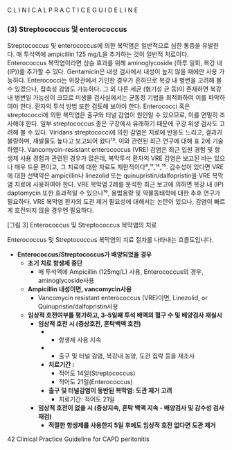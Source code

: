 C L I N I C A L P R A C T I C E G U I D E L I N E

### (3) Streptococcus 및 enterococcus

Streptococcus 및 enterococcus에 의한 복막염은 일반적으로 심한 통증을 유발한다. 매 투석액에 ampicillin 125 mg/L을 추가하는 것이 일반적 치료이다. Enterococcus 복막염이라면 상승 효과를 위해 aminoglycoside (하루 일회, 복강 내 (IP))를 추가할 수 있다. Gentamicin은 내성 검사에서 내성이 높지 않을 때에만 사용 가능하다. Enterococci는 위장관에서 기인한 경우가 흔하므로 복강 내 병변을 고려해 볼 수 있겠으나, 접촉성 감염도 가능하다. 그 외 다른 세균 (혐기성 균 등)이 존재하면 복강 내 병변일 가능성이 크므로 미생물 검사실에서는 균동정 기법을 최적화하여 이를 파악하여야 한다. 환자의 투석 방법 또한 검토해 보아야 한다. Enterococci 혹은 streptococci에 의한 복막염은 출구와 터널 감염이 원인일 수 있으므로, 이를 면밀히 조사해야 한다. 일부 streptococcus 종은 구강에서 유래하기 때문에 구강 위생 검사도 고려해 볼 수 있다. Viridans streptococci에 의한 감염은 치료에 반응도 느리고, 결과가 불량하며, 재발율도 높다고 보고되어 왔다¹³. 이와 관련된 최근 연구에 대해 표 2에 기술하였다.
Vancomycin-resistant enterococcus (VRE) 감염은 최근 입원 경험 및 항생제 사용 경험과 관련된 경우가 많은데, 복막투석 환자의 VRE 감염은 보고된 바는 있으나 매우 드문 편이고, 그 치료에 대한 자료도 제한적이다⁸,¹¹,¹⁴,¹⁵. 감수성이 있다면 VRE에 대한 선택약은 ampicillin나 linezolid 또는 quinupristin/dalfopristin을 VRE 복막염 치료에 사용하여야 한다. VRE 복막염 2례를 분석한 최근 보고에 의하면 복강 내 (IP) daptomycin 또한 효과적일 수 있으나¹⁰, 용법용량 및 약물동태학에 대한 추후 연구가 필요하다. VRE 복막염 환자의 도관 제거 필요성에 대해서는 논란이 있으나, 감염이 빠르게 호전되지 않을 경우엔 필요하다.

[그림 3] Enterococcus 및 Streptococcus 복막염의 치료

Enterococcus 및 Streptococcus 복막염의 치료 절차를 나타내는 흐름도입니다.

*   **Enterococcus/Streptococcus가 배양되었을 경우**
    *   **초기 치료 항생제 중단**
        *   매 투석액에 Ampicillin (125mg/L) 사용, Enterococcus의 경우, aminoglycoside사용
    *   **Ampicillin 내성이면, vancomycin사용**
        *   Vancomycin resistant enterococcus (VRE)이면, Linezolid, or Quinupristin/dalfopristin사용
    *   **임상적 호전여부를 평가하고, 3–5일째 투석 배액의 혈구 수 및 배양검사 재실시**
        *   **임상적 호전 시 (증상호전, 혼탁백액 호전)**
            *   - 항생제 사용 지속
            *   - 출구 및 터널 감염, 복강내 농양, 도관 집락 등을 재조사
            *   **치료기간 :**
                *   적어도 14일(Streptococcus)
                *   적어도 21일(Enterococcus)
            *   **출구 및 터널감염이 동반된 복막염: 도관 제거 고려**
                *   치료기간: 적어도 21일
        *   **임상적 호전이 없을 시 (증상지속, 혼탁 백액 지속 - 배양검사 및 감수성 검사 재검)**
            *   **적절한 항생제를 사용한지 5일 후에도 임상적 호전 없다면 도관 제거**

<PAGE>42
Clinical Practice Guideline for CAPD peritonitis